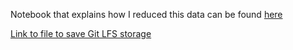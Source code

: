 Notebook that explains how I reduced this data can be found [here](https://github.com/Galeforse/Advanced-Cyber-Analytics-for-Attack-Detection/blob/main/Gabriel/Anomaly%20Detection%20and%20beyond/Combining%20Methods.ipynb)

[Link to file to save Git LFS storage](https://www.dropbox.com/s/e2i3j82kowrh7q4/proc_data_reduced.csv.gz?dl=0)
